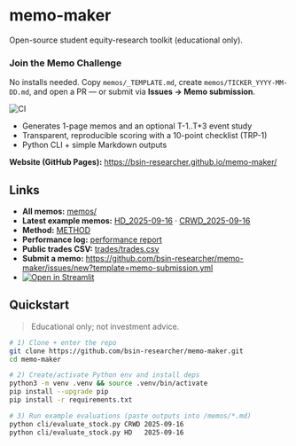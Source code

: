 # memo-maker

Open-source student equity-research toolkit (educational only).

### Join the Memo Challenge
No installs needed. Copy `memos/_TEMPLATE.md`, create `memos/TICKER_YYYY-MM-DD.md`, and open a PR — or submit via **Issues → Memo submission**.


![CI](https://github.com/bsin-researcher/memo-maker/actions/workflows/ci.yml/badge.svg)


- Generates 1-page memos and an optional T-1..T+3 event study
- Transparent, reproducible scoring with a 10-point checklist (TRP-1)
- Python CLI + simple Markdown outputs

**Website (GitHub Pages):** https://bsin-researcher.github.io/memo-maker/

## Links

- **All memos:** [memos/](memos/)
- **Latest example memos:** [HD_2025-09-16](memos/HD_2025-09-16.md) · [CRWD_2025-09-16](memos/CRWD_2025-09-16.md)
- **Method:** [METHOD](docs/METHOD.md)
- **Performance log:** [performance report](studies/performance.md)
- **Public trades CSV:** [trades/trades.csv](trades/trades.csv)
- **Submit a memo:** https://github.com/bsin-researcher/memo-maker/issues/new?template=memo-submission.yml
- [![Open in Streamlit](https://static.streamlit.io/badges/streamlit_badge.svg)](https://memo-maker-dq25seipc3m8rrmpap7dlmb.streamlit.app)



## Quickstart

> Educational only; not investment advice.

```bash
# 1) Clone + enter the repo
git clone https://github.com/bsin-researcher/memo-maker.git
cd memo-maker

# 2) Create/activate Python env and install deps
python3 -m venv .venv && source .venv/bin/activate
pip install --upgrade pip
pip install -r requirements.txt

# 3) Run example evaluations (paste outputs into /memos/*.md)
python cli/evaluate_stock.py CRWD 2025-09-16
python cli/evaluate_stock.py HD   2025-09-16
